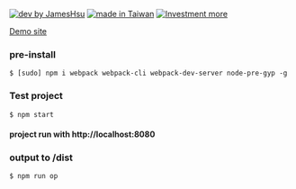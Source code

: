 [![dev by JamesHsu](https://img.shields.io/badge/Dev%20by-Jameshsu1125-green)](https://github.com/jameshsu1125/) [![made in Taiwan](https://img.shields.io/badge/Made%20in-Taiwan-orange)](https://github.com/jameshsu1125/)
[![Investment more](https://img.shields.io/badge/Team-%E6%8A%95%E8%B3%87%E6%AF%94%E5%B7%A5%E4%BD%9C%E9%87%8D%E8%A6%81-blue)](https://github.com/jameshsu1125/)

[Demo site](https://ogilvy.lesca.net/_project/kkl/v1/)

### pre-install

```
$ [sudo] npm i webpack webpack-cli webpack-dev-server node-pre-gyp -g
```

### Test project

```
$ npm start
```

#### project run with http://localhost:8080

### output to /dist

```
$ npm run op
```
